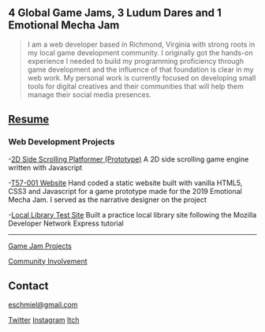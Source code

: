 ## 4 Global Game Jams, 3 Ludum Dares and 1 Emotional Mecha Jam

>I am a web developer based in Richmond, Virginia with strong roots in my local game development community. I originally got the hands-on experience I needed to build my programming proficiency through game development and the influence of that foundation is clear in my web work. My personal work is currently focused on developing small tools for digital creatives and their communities that will help them manage their social media presences.

[Resume](https://docs.google.com/document/d/1OuwOtyjwbzjyGBcxnRT7GuB5rxR4bMZU5Pd5HBFlUKA/edit?usp=sharing)
---

### Web Development Projects

-[2D Side Scrolling Platformer (Prototype)](https://eschmiel.github.io/bitmelo.md)
A 2D side scrolling game engine written with Javascript 

-[T57-001 Website](https://eschmiel.github.io/T57-001.md)
Hand coded a static website built with vanilla HTML5, CSS3 and Javascript for a game prototype made for the 2019 Emotional Mecha Jam. I served as the narrative designer on the project

-[Local Library Test Site](https://eschmiel.github.io/locallibrary.md)
Built a practice local library site following the Mozilla Developer Network Express tutorial

---

[Game Jam Projects](https://eschmiel.github.io/gamejams.md)

[Community Involvement](https://eschmiel.github.io/community.md)

## Contact
eschmiel@gmail.com

[Twitter](www.twitter.com/eschmiel)
[Instagram](www.instagram.com/eric_schmiel)
[Itch](https://eschmiel.itch.io/)
